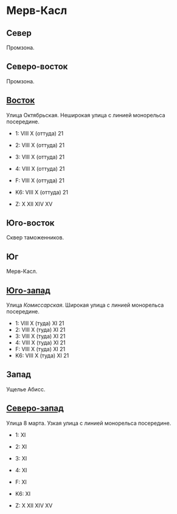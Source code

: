 # Мерв-Касл

## Север

Промзона.

## Северо-восток

Промзона.

## [Восток](./10600040.md)

Улица Октябрьская.
Неширокая улица с линией монорельса посередине.

* 1:    VIII    X (оттуда)
        21
* 2:    VIII    X (оттуда)
        21
* 3:    VIII    X (оттуда)
        21
* 4:    VIII    X (оттуда)
        21
* F:    VIII    X (оттуда)
        21
* K6:   VIII    X (оттуда)
        21

* Z:    X   XII XIV XV

## Юго-восток

Сквер таможенников.

## Юг

Мерв-Касл.

## [Юго-запад](./10570060.md)

Улица *Комиссарская*.
Широкая улица с линией монорельса посередине.

* 1:    VIII    X (туда)    XI
        21
* 2:    VIII    X (туда)    XI
        21
* 3:    VIII    X (туда)    XI
        21
* 4:    VIII    X (туда)    XI
        21
* F:    VIII    X (туда)    XI
        21
* K6:   VIII    X (туда)    XI
        21

## Запад

Ущелье Абисс.

## [Северо-запад](./10575035.md)

Улица 8 марта.
Узкая улица с линией монорельса посередине.

* 1:    XI
* 2:    XI
* 3:    XI
* 4:    XI
* F:    XI
* K6:   XI

* Z:    X   XII XIV XV
